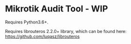 # Mikrotik Audit Tool - WIP

Requires Python3.6+.

Requires librouteros 2.2.0+ library, which can be found here: https://github.com/luqasz/librouteros
